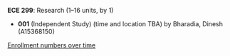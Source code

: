 **ECE 299**: Research (1–16 units, by 1)

- **001** (Independent Study) (time and location TBA) by Bharadia, Dinesh (A15368150)

[Enrollment numbers over time](./ECE299.tsv)
